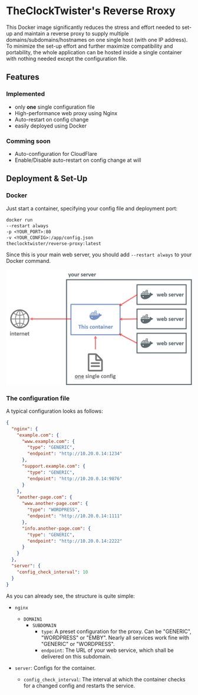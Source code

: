 # TheClockTwister's Reverse Rroxy

This Docker image significantly reduces the stress and effort needed to set-up
and maintain a reverse proxy to supply multiple domains/subdomains/hostnames 
on one single host (with one IP address). To minimize the set-up effort and 
further maximize compatibility and portability, the whole application can be 
hosted inside a single container with nothing needed except the configuration file.



## Features

### Implemented
- only __one__ single configuration file
- High-performance web proxy using Nginx
- Auto-restart on config change
- easily deployed using Docker

### Comming soon
- Auto-configuration for CloudFlare
- Enable/Disable auto-restart on config change at will

## Deployment & Set-Up
### Docker
Just start a container, specifying your config file and deployment port:
 ```
docker run 
--restart always
-p <YOUR_PORT>:80
-v <YOUR_CONFIG>:/app/config.json
theclocktwister/reverse-proxy:latest
```

Since this is your main web server, you should add `--restart always` to your Docker command.

![Deployment image](picture.png)

### The configuration file
A typical configuration looks as follows:
```json
{
  "nginx": {
    "example.com": {
      "www.example.com": {
        "type": "GENERIC",
        "endpoint": "http://10.20.0.14:1234"
      },
      "support.example.com": {
        "type": "GENERIC",
        "endpoint": "http://10.20.0.14:9876"
      }
    },
    "another-page.com": {
      "www.another-page.com": {
        "type": "WORDPRESS",
        "endpoint": "http://10.20.0.14:1111"
      },
      "info.another-page.com": {
        "type": "GENERIC",
        "endpoint": "http://10.20.0.14:2222"
      }
    }
  },
  "server": {
    "config_check_interval": 10
  }
}
```
As you can already see, the structure is quite simple:
- `nginx`
  - `DOMAIN1`
    - `SUBDOMAIN`
      - `type`: A preset configuration for the proxy. Can be "GENERIC", "WORDPRESS" or "EMBY". Nearly all services work fine with "GENERIC" or "WORDPRESS".
      - `endpoint`: The URL of your web service, which shall be delivered on this subdomain.

- `server`: Configs for the container.
  - `config_check_interval`: The interval at which the container checks for a changed config and restarts the service. 